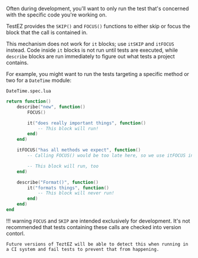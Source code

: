 Often during development, you'll want to only run the test that's concerned with the specific code you're working on.

TestEZ provides the `SKIP()` and `FOCUS()` functions to either skip or focus the block that the call is contained in.

This mechanism does not work for `it` blocks; use `itSKIP` and `itFOCUS` instead. Code inside `it` blocks is not run until tests are executed, while `describe` blocks are run immediately to figure out what tests a project contains.

For example, you might want to run the tests targeting a specific method or two for a `DateTime` module:

`DateTime.spec.lua`
```lua
return function()
	describe("new", function()
		FOCUS()

		it("does really important things", function()
			-- This block will run!
		end)
	end)

	itFOCUS("has all methods we expect", function()
		-- Calling FOCUS() would be too late here, so we use itFOCUS instead.

		-- This block will run, too
	end)

	describe("Format()", function()
		it("formats things", function()
			-- This block will never run!
		end)
	end)
end
```

!!! warning
	`FOCUS` and `SKIP` are intended exclusively for development. It's not recommended that tests containing these calls are checked into version contorl.

	Future versions of TeztEZ will be able to detect this when running in a CI system and fail tests to prevent that from happening.